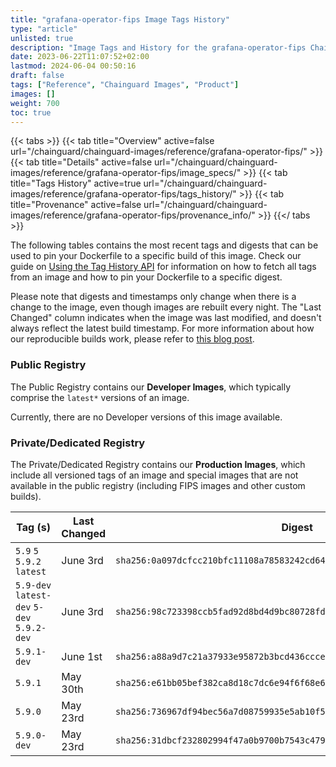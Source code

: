 ```yaml
---
title: "grafana-operator-fips Image Tags History"
type: "article"
unlisted: true
description: "Image Tags and History for the grafana-operator-fips Chainguard Image"
date: 2023-06-22T11:07:52+02:00
lastmod: 2024-06-04 00:50:16
draft: false
tags: ["Reference", "Chainguard Images", "Product"]
images: []
weight: 700
toc: true
---
```


{{< tabs >}}
{{< tab title="Overview" active=false url="/chainguard/chainguard-images/reference/grafana-operator-fips/" >}}
{{< tab title="Details" active=false url="/chainguard/chainguard-images/reference/grafana-operator-fips/image_specs/" >}}
{{< tab title="Tags History" active=true url="/chainguard/chainguard-images/reference/grafana-operator-fips/tags_history/" >}}
{{< tab title="Provenance" active=false url="/chainguard/chainguard-images/reference/grafana-operator-fips/provenance_info/" >}}
{{</ tabs >}}

The following tables contains the most recent tags and digests that can be used to pin your Dockerfile to a specific build of this image. Check our guide on [Using the Tag History API](/chainguard/chainguard-images/using-the-tag-history-api/) for information on how to fetch all tags from an image and how to pin your Dockerfile to a specific digest.

Please note that digests and timestamps only change when there is a change to the image, even though images are rebuilt every night. The "Last Changed" column indicates when the image was last modified, and doesn't always reflect the latest build timestamp. For more information about how our reproducible builds work, please refer to [this blog post](https://www.chainguard.dev/unchained/reproducing-chainguards-reproducible-image-builds).

### Public Registry
The Public Registry contains our **Developer Images**, which typically comprise the `latest*` versions of an image.

Currently, there are no Developer versions of this image available.

### Private/Dedicated Registry
The Private/Dedicated Registry contains our **Production Images**, which include all versioned tags of an image and special images that are not available in the public registry (including FIPS images and other custom builds).

| Tag (s)                                     | Last Changed | Digest                                                                    |
|---------------------------------------------|--------------|---------------------------------------------------------------------------|
|  `5.9` `5` `5.9.2` `latest`                 | June 3rd     | `sha256:0a097dcfcc210bfc11108a78583242cd648cfdf19a3de1c863ad38abf9345c12` |
|  `5.9-dev` `latest-dev` `5-dev` `5.9.2-dev` | June 3rd     | `sha256:98c723398ccb5fad92d8bd4d9bc80728fdd9f57e589ff8a6f16f4e7e05edc8fb` |
|  `5.9.1-dev`                                | June 1st     | `sha256:a88a9d7c21a37933e95872b3bcd436ccce1aaf130ea8acd357fb3e93b1bc6547` |
|  `5.9.1`                                    | May 30th     | `sha256:e61bb05bef382ca8d18c7dc6e94f6f68e66e963dc8de9f6613a7728af91fbced` |
|  `5.9.0`                                    | May 23rd     | `sha256:736967df94bec56a7d08759935e5ab10f547b06b65c14faa5197301fa1c3403d` |
|  `5.9.0-dev`                                | May 23rd     | `sha256:31dbcf232802994f47a0b9700b7543c47932628c823811ce1f5a941bdd810ab7` |

